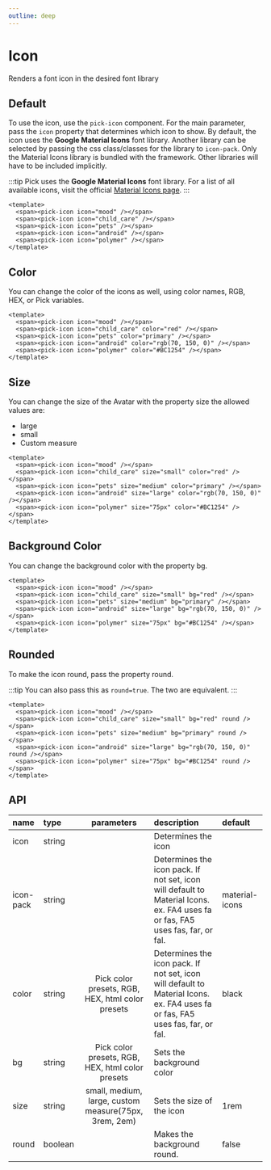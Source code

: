 ```yaml
---
outline: deep
---
```


<script setup lang="ts">
import {pickIcon} from '@elonehoo/pick'
</script>

# Icon

Renders a font icon in the desired font library

## Default

To use the icon, use the `pick-icon` component. For the main parameter, pass the `icon` property that determines which icon to show. By default, the icon uses the **Google Material Icons** font library. Another library can be selected by passing the css class/classes for the library to `icon-pack`. Only the Material Icons library is bundled with the framework. Other libraries will have to be included implicitly.

:::tip
Pick uses the **Google Material Icons** font library. For a list of all available icons, visit the official [Material Icons page](https://fonts.google.com/icons?selected=Material+Icons).
:::

```vue
<template>
  <span><pick-icon icon="mood" /></span>
  <span><pick-icon icon="child_care" /></span>
  <span><pick-icon icon="pets" /></span>
  <span><pick-icon icon="android" /></span>
  <span><pick-icon icon="polymer" /></span>
</template>
```

<div>
  <span><pick-icon icon="mood" /></span>
  <span><pick-icon icon="child_care" /></span>
  <span><pick-icon icon="pets" /></span>
  <span><pick-icon icon="android" /></span>
  <span><pick-icon icon="polymer" /></span>
</div>

## Color

You can change the color of the icons as well, using color names, RGB, HEX, or Pick variables.

```vue
<template>
  <span><pick-icon icon="mood" /></span>
  <span><pick-icon icon="child_care" color="red" /></span>
  <span><pick-icon icon="pets" color="primary" /></span>
  <span><pick-icon icon="android" color="rgb(70, 150, 0)" /></span>
  <span><pick-icon icon="polymer" color="#BC1254" /></span>
</template>
```

<div>
  <span><pick-icon icon="mood" /></span>
  <span><pick-icon icon="child_care" color="red" /></span>
  <span><pick-icon icon="pets" color="primary" /></span>
  <span><pick-icon icon="android" color="rgb(70, 150, 0)" /></span>
  <span><pick-icon icon="polymer" color="#BC1254" /></span>
</div>

## Size

You can change the size of the Avatar with the property size the allowed values ​​are:

- large
- small
- Custom measure

```vue
<template>
  <span><pick-icon icon="mood" /></span>
  <span><pick-icon icon="child_care" size="small" color="red" /></span>
  <span><pick-icon icon="pets" size="medium" color="primary" /></span>
  <span><pick-icon icon="android" size="large" color="rgb(70, 150, 0)" /></span>
  <span><pick-icon icon="polymer" size="75px" color="#BC1254" /></span>
</template>
```

<div>
  <span><pick-icon icon="mood" /></span>
  <span><pick-icon icon="child_care" size="small" color="red" /></span>
  <span><pick-icon icon="pets" size="medium" color="primary" /></span>
  <span><pick-icon icon="android" size="large" color="rgb(70, 150, 0)" /></span>
  <span><pick-icon icon="polymer" size="75px" color="#BC1254" /></span>
</div>

## Background Color

You can change the background color with the property bg.

```vue
<template>
  <span><pick-icon icon="mood" /></span>
  <span><pick-icon icon="child_care" size="small" bg="red" /></span>
  <span><pick-icon icon="pets" size="medium" bg="primary" /></span>
  <span><pick-icon icon="android" size="large" bg="rgb(70, 150, 0)" /></span>
  <span><pick-icon icon="polymer" size="75px" bg="#BC1254" /></span>
</template>
```

<div>
  <span><pick-icon icon="mood" /></span>
  <span><pick-icon icon="child_care" size="small" bg="red" /></span>
  <span><pick-icon icon="pets" size="medium" bg="primary" /></span>
  <span><pick-icon icon="android" size="large" bg="rgb(70, 150, 0)" /></span>
  <span><pick-icon icon="polymer" size="75px" bg="#BC1254" /></span>
</div>

## Rounded

To make the icon round, pass the property round.

:::tip
You can also pass this as `round=true`. The two are equivalent.
:::

```vue
<template>
  <span><pick-icon icon="mood" /></span>
  <span><pick-icon icon="child_care" size="small" bg="red" round /></span>
  <span><pick-icon icon="pets" size="medium" bg="primary" round /></span>
  <span><pick-icon icon="android" size="large" bg="rgb(70, 150, 0)" round /></span>
  <span><pick-icon icon="polymer" size="75px" bg="#BC1254" round /></span>
</template>
```

<div>
  <span><pick-icon icon="mood" /></span>
  <span><pick-icon icon="child_care" size="small" bg="red" round /></span>
  <span><pick-icon icon="pets" size="medium" bg="primary" round /></span>
  <span><pick-icon icon="android" size="large" bg="rgb(70, 150, 0)" round /></span>
  <span><pick-icon icon="polymer" size="75px" bg="#BC1254" round /></span>
</div>

## API

| name | type | parameters | description | default |
| :---- | :---- | :----------: | :----------- | :------- |
| icon | string | | Determines the icon | |
| icon-pack | string | | Determines the icon pack. If not set, icon will default to Material Icons. ex. FA4 uses fa or fas, FA5 uses fas, far, or fal. | material-icons |
| color | string | Pick color presets, RGB, HEX, html color presets | Determines the icon pack. If not set, icon will default to Material Icons. ex. FA4 uses fa or fas, FA5 uses fas, far, or fal. | black |
| bg | string | Pick color presets, RGB, HEX, html color presets | Sets the background color | |
| size | string | small, medium, large, custom measure(75px, 3rem, 2em) | Sets the size of the icon | 1rem |
| round | boolean | | Makes the background round. | false |
